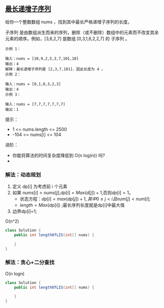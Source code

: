 ## [最长递增子序列](https://leetcode.cn/problems/longest-increasing-subsequence/description/)

给你一个整数数组 nums ，找到其中最长严格递增子序列的长度。

子序列 是由数组派生而来的序列，删除（或不删除）数组中的元素而不改变其余元素的顺序。例如，[3,6,2,7] 是数组 [0,3,1,6,2,2,7] 的
子序列
。

````
示例 1：

输入：nums = [10,9,2,5,3,7,101,18]
输出：4
解释：最长递增子序列是 [2,3,7,101]，因此长度为 4 。
示例 2：

输入：nums = [0,1,0,3,2,3]
输出：4
示例 3：

输入：nums = [7,7,7,7,7,7,7]
输出：1
````

提示：

- 1 <= nums.length <= 2500
- -104 <= nums[i] <= 104


进阶：

- 你能将算法的时间复杂度降低到 O(n log(n)) 吗?
- 

### 解法：动态规划
1. 定义 dp[i] 为考虑前 i 个元素
2. 如果 $nums[i]>nums[j]$,$dp[i]=Max(d[j])+1$,否则$dp[i]=1$。
   - 状态方程：$dp[i]=max(dp[j])+1,其中0≤j<i且num[j]<num[i]$;
   - $length = Max(dp[i])$ ;最长序列长度就是dp[i]中最大值
3. 边界dp[i]=1;


O(n^2)

````java
class Solution {
    public int lengthOfLIS(int[] nums) {
        
    }
}
````

### 解法：贪心+二分查找
O(n logn)

````java
class Solution {
    public int lengthOfLIS(int[] nums) {
        
    }
}
````